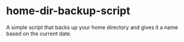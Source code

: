 # home-dir-backup-script
A simple script that backs up your home directory and gives it a name based on the current date.

